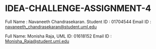 # IDEA-CHALLENGE-ASSIGNMENT-4
Full Name : Navaneeth Chandrasekaran.
Student ID : 01704544
Email ID : navaneeth_chandrasekaran@student.uml.edu 

Full Name: Monisha Raja,
UML ID: 01618152
Email ID : Monisha_Raja@student.uml.edu
